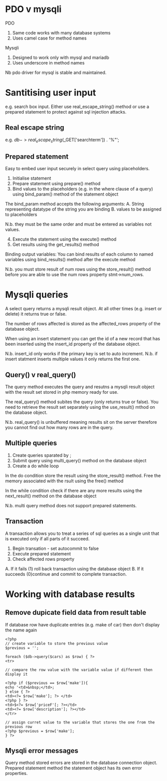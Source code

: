 PDO v mysqli
=============
PDO
1. Same code works with many database systems
2. Uses camel case for method names

Mysqli
1. Designed to work only with mysql and mariadb
2. Uses underscore in method names

Nb pdo driver for mysql is stable and maintained.

Santitising user input
=======================
e.g. search box input. Either use real_escape_string() method or use a prepared statement to protect against sql injection attacks.

Real escape string
------------------
e.g. $db->real_escape_string($_GET['searchterm']) . '%"';

Prepared statement
------------------
Easy to embed user input securely in select query using placeholders.

1. Initialise statement
2. Prepare statement using prepare() method
3. Bind values to the placeholders (e.g. in the where clause of a query) using bind_param() method of the statement object

The bind_param method accepts the following arguments:
A. String representing datatype of the string you are binding
B. values to be assigned to placeholders

N.b. they must be the same order and must be entered as variables not values.

4. Execute the statement using the execute() method
5. Get results using the get_results() method

Binding output variables:
You can bind results of each column to named variables using bind_results() method after the execute method

N.b. you must store result of num rows using the store_result() method before you are able to use the num rows property stmt->num_rows.

Mysqli queries
===============
A select query returns a mysqli result object. At all other times (e.g. insert or delete) it returns true or false.

The number of rows affected is stored as the affected_rows property of the database object.

When using an insert statement you can get the id of a new record that has been inserted using the insert_id property of the database object.

N.b. insert_id only works if the primary key is set to auto increment. 
N.b. if insert statment inserts multiple values it only returns the first one.

Query() v real_query()
----------------------
The query method executes the query and resutns a mysqli result object with the result set stored in php memory ready for use.

The real_query() method subites the query (only returns true or false). You need to retrieve the result set separately using the use_result() mthod on the database object.

N.b. real_query() is unbuffered meaning results sit on the server therefore you cannot find out how many rows are in the query.

Multiple queries
-----------------
1. Create queries sparated by ;
2. Submit query using multi_query() method on the database object
3. Create a do while loop

In the do condition store the result using the store_result() method. Free the memory associated with the rsult using the free() method

In the while condition check if there are any more results using the next_result() method on the database object

N.b. multi query method does not support prepared statements.

Transaction
--------------
A transaction allows you to treat a series of sql queries as a single unit that is executed only if all parts of it succeed.

1. Begin transation - set autocommit to false
2. Execute prepared statement
3. Check affected rows property

A. If it fails (1) roll back transaction using the database object
B. If it succeeds (0)continue and commit to complete transaction.

Working with database results
================================

Remove dupicate field data from result table
---------------------------------------------
If database row have duplicate entries (e.g. make of car) then don't display the name again

```
<?php
// create variable to store the previous value
$previous = '';

foreach ($db->query($cars) as $row) { ?>
<tr>

// compare the row value with the variable value if different then display it

<?php if ($previous == $row['make']){
echo '<td>&nbsp;</td>;
} else { ?>
<td><?= $row['make']; ?> </td>
<?php } ?>
<td>$<?= $row['priceF'[; ?></td>
<td><?= $row['description']; ?></td>
</tr>

// assign curret value to the variable that stores the one from the previous row
<?php $previous = $row['make'];
} ?>

```

Mysqli error messages
----------------------
Query method stored errors are stored in the database connection object.
Prepared statement method the statement object has its own error properties.


